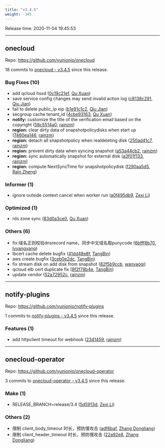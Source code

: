 ```yaml
---
title: "v3.4.5"
weight: -345
---
```


Release time: 2020-11-04 19:45:53

---
## onecloud

Repo: https://github.com/yunionio/onecloud

18 commits to [onecloud - v3.4.5] since this release.

### Bug Fixes (10)
- add qcloud hssd ([0c19c21ef](https://github.com/yunionio/onecloud/commit/0c19c21efac6657f66ffb0216542c9c88f94a84a), [Qu Xuan](mailto:quxuan@yunionyun.com))
- save service config changes may send invalid action log ([c8138c291](https://github.com/yunionio/onecloud/commit/c8138c291b13ce5530694c2613cadfc2a011f526), [Qiu Jian](mailto:qiujian@yunionyun.com))
- fail to delete public_ip eip ([b1e91c1c2](https://github.com/yunionio/onecloud/commit/b1e91c1c27f78c158ca4519c61c5be93f83199c3), [Qiu Jian](mailto:qiujian@yunionyun.com))
- secgroup cache tenant_id ([4cbe93163](https://github.com/yunionio/onecloud/commit/4cbe93163581f5a28b2a4861b041801d7c7531e7), [Qu Xuan](mailto:quxuan@yunionyun.com))
- **notify:** customize the title of the verification email based on the copyright ([58c5514a0](https://github.com/yunionio/onecloud/commit/58c5514a0163cd51e76f7566e246edeaaa3ed07e), [rainzm](mailto:mjoycarry@gmail.com))
- **region:** clear dirty data of snapshotpolicydisks when start up ([7460ea146](https://github.com/yunionio/onecloud/commit/7460ea1461c7044efec7bd68635fc7ea37b505cf), [rainzm](mailto:mjoycarry@gmail.com))
- **region:** detach all snapshotpolicy when realdeleting disk ([250ad41c7](https://github.com/yunionio/onecloud/commit/250ad41c7b5f08776884f8ffce58ae003ecb808b), [rainzm](mailto:mjoycarry@gmail.com))
- **region:** prevent dirty data when syncing snapshot ([a53a44cb2](https://github.com/yunionio/onecloud/commit/a53a44cb2e1fc7cf137a787fc22f11030b368b11), [rainzm](mailto:mjoycarry@gmail.com))
- **region:** sync automatically snapshot for external disk ([a3f01f133](https://github.com/yunionio/onecloud/commit/a3f01f1330ff57b09aad8de085c98b3d71986d65), [rainzm](mailto:mjoycarry@gmail.com))
- **region:** compute NextSyncTime for snapshotpolicydisk ([f290aa5d5](https://github.com/yunionio/onecloud/commit/f290aa5d58c14faa9e3d58681f7b3ba2e849fd3f), [Rain Zheng](mailto:mjoycarry@gmail.com))

### Informer (1)
- ignore outside context cancel when worker run ([a0f495db9](https://github.com/yunionio/onecloud/commit/a0f495db937d2d9027e3166ae86f46b0a749323c), [Zexi Li](mailto:zexi.li@qq.com))

### Optimized (1)
- rds zone sync ([83d0a3ce0](https://github.com/yunionio/onecloud/commit/83d0a3ce0c74c2de4f0a194427f3eb0b75881f98), [Qu Xuan](mailto:quxuan@yunionyun.com))

### Others (6)
- fix:域名正则校验dnsrecord name，同步中文域名取punycode ([6bfff8b70](https://github.com/yunionio/onecloud/commit/6bfff8b70df53215df3d15d96a3c6a0437183931), [lvyangyang](mailto:lvyangyang@yunion.cn))
- lbcert cache delete bugfix ([41dd48e8f](https://github.com/yunionio/onecloud/commit/41dd48e8fafae95a3001f155bd9d10b306ac7d78), [TangBin](mailto:tangbin@yunion.cn))
- aws create bugfix ([3ceb0e2dc](https://github.com/yunionio/onecloud/commit/3ceb0e2dc13f4afdb52b5db5915d2c1fe8357154), [TangBin](mailto:tangbin@yunion.cn))
- fix stream disk on add disk from snapshot ([82f5b9ccb](https://github.com/yunionio/onecloud/commit/82f5b9ccb0f0885c259e98b58126e3651da1b08d), [wanyaoqi](mailto:wanyaoqi@yunionyun.com))
- qcloud elb cert duplicate fix ([8f2f78b4e](https://github.com/yunionio/onecloud/commit/8f2f78b4ed97f62b24ff315187bb4f25c47f1d71), [TangBin](mailto:tangbin@yunion.cn))
- update vendor ([52a72952c](https://github.com/yunionio/onecloud/commit/52a72952c90289f8ea5d9af3240e3b6549e33581), [rainzm](mailto:mjoycarry@gmail.com))

[onecloud - v3.4.5]: https://github.com/yunionio/onecloud/compare/v3.4.4...v3.4.5
---
## notify-plugins

Repo: https://github.com/yunionio/notify-plugins

1 commits to [notify-plugins - v3.4.5] since this release.

### Features (1)
- add httpclient timeout for webhook ([2341459](https://github.com/yunionio/notify-plugins/commit/234145996084cfcefecefded5d4719b1a3b97a49), [rainzm](mailto:mjoycarry@gmail.com))

[notify-plugins - v3.4.5]: https://github.com/yunionio/notify-plugins/compare/v3.4.4...v3.4.5
---
## onecloud-operator

Repo: https://github.com/yunionio/onecloud-operator

3 commits to [onecloud-operator - v3.4.5] since this release.

### Make (1)
- RELEASE_BRANCH=release/3.4 ([5d5913d](https://github.com/yunionio/onecloud-operator/commit/5d5913d1616b59b0f590380db4803cd14f782150), [Zexi Li](mailto:zexi.li@qq.com))

### Others (2)
- 限制 client_body_timeout 时长，预防慢攻击 ([adf6baf](https://github.com/yunionio/onecloud-operator/commit/adf6baf5b4b5e1fba97888d0356abf2eda5f58ae), [Zhang Dongliang](mailto:zhangdongliang@yunion.cn))
- 限制 client_header_timeout 时长，预防慢攻击 ([22a92e8](https://github.com/yunionio/onecloud-operator/commit/22a92e80f9d70070bd4cdb36d103456ac7206fb0), [Zhang Dongliang](mailto:zhangdongliang@yunion.cn))

[onecloud-operator - v3.4.5]: https://github.com/yunionio/onecloud-operator/compare/v3.4.4...v3.4.5
